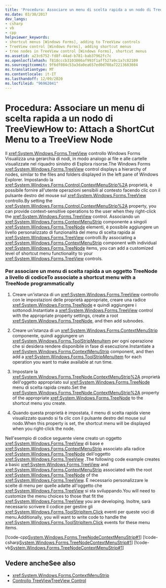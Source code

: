 ```yaml
---
title: 'Procedura: Associare un menu di scelta rapida a un nodo di TreeView'
ms.date: 03/30/2017
dev_langs:
- csharp
- vb
- cpp
helpviewer_keywords:
- shortcut menus [Windows Forms], adding to TreeView controls
- TreeView control [Windows Forms], adding shortcut menus
- tree nodes in TreeView control [Windows Forms], shortcut menus
ms.assetid: a23c6752-fd8f-44ad-b781-bab37962fc7c
ms.openlocfilehash: f818cccb3103866af993f1aff527a9c1a7c82109
ms.sourcegitcommit: 9f6df084c53a3da0ea657ed0d708a72213683084
ms.translationtype: MT
ms.contentlocale: it-IT
ms.lasthandoff: 12/09/2020
ms.locfileid: "96962041"
---
```

# <a name="how-to-attach-a-shortcut-menu-to-a-treeview-node"></a><span data-ttu-id="4fd12-102">Procedura: Associare un menu di scelta rapida a un nodo di TreeView</span><span class="sxs-lookup"><span data-stu-id="4fd12-102">How to: Attach a ShortCut Menu to a TreeView Node</span></span>
<span data-ttu-id="4fd12-103">Il <xref:System.Windows.Forms.TreeView> controllo Windows Forms Visualizza una gerarchia di nodi, in modo analogo ai file e alle cartelle visualizzate nel riquadro sinistro di Esplora risorse.</span><span class="sxs-lookup"><span data-stu-id="4fd12-103">The Windows Forms <xref:System.Windows.Forms.TreeView> control displays a hierarchy of nodes, similar to the files and folders displayed in the left pane of Windows Explorer.</span></span> <span data-ttu-id="4fd12-104">Impostando la <xref:System.Windows.Forms.Control.ContextMenuStrip%2A> proprietà, è possibile fornire all'utente operazioni sensibili al contesto facendo clic con il pulsante destro del mouse sul <xref:System.Windows.Forms.TreeView> controllo.</span><span class="sxs-lookup"><span data-stu-id="4fd12-104">By setting the <xref:System.Windows.Forms.Control.ContextMenuStrip%2A> property, you can provide context-sensitive operations to the user when they right-click the <xref:System.Windows.Forms.TreeView> control.</span></span> <span data-ttu-id="4fd12-105">Associando un <xref:System.Windows.Forms.ContextMenuStrip> componente a singoli <xref:System.Windows.Forms.TreeNode> elementi, è possibile aggiungere un livello personalizzato di funzionalità del menu di scelta rapida ai <xref:System.Windows.Forms.TreeView> controlli.</span><span class="sxs-lookup"><span data-stu-id="4fd12-105">By associating a <xref:System.Windows.Forms.ContextMenuStrip> component with individual <xref:System.Windows.Forms.TreeNode> items, you can add a customized level of shortcut menu functionality to your <xref:System.Windows.Forms.TreeView> controls.</span></span>  
  
### <a name="to-associate-a-shortcut-menu-with-a-treenode-programmatically"></a><span data-ttu-id="4fd12-106">Per associare un menu di scelta rapida a un oggetto TreeNode a livello di codice</span><span class="sxs-lookup"><span data-stu-id="4fd12-106">To associate a shortcut menu with a TreeNode programmatically</span></span>  
  
1. <span data-ttu-id="4fd12-107">Creare un'istanza di un <xref:System.Windows.Forms.TreeView> controllo con le impostazioni delle proprietà appropriate, creare una radice <xref:System.Windows.Forms.TreeNode> e quindi aggiungere i sottonodi.</span><span class="sxs-lookup"><span data-stu-id="4fd12-107">Instantiate a <xref:System.Windows.Forms.TreeView> control with the appropriate property settings, create a root <xref:System.Windows.Forms.TreeNode>, and then add subnodes.</span></span>  
  
2. <span data-ttu-id="4fd12-108">Creare un'istanza di un <xref:System.Windows.Forms.ContextMenuStrip> componente, quindi aggiungere un <xref:System.Windows.Forms.ToolStripMenuItem> per ogni operazione che si desidera rendere disponibile in fase di esecuzione.</span><span class="sxs-lookup"><span data-stu-id="4fd12-108">Instantiate a <xref:System.Windows.Forms.ContextMenuStrip> component, and then add a <xref:System.Windows.Forms.ToolStripMenuItem> for each operation you want to make available at run time.</span></span>  
  
3. <span data-ttu-id="4fd12-109">Impostare la <xref:System.Windows.Forms.TreeNode.ContextMenuStrip%2A> proprietà dell'oggetto appropriato sul <xref:System.Windows.Forms.TreeNode> menu di scelta rapida creato.</span><span class="sxs-lookup"><span data-stu-id="4fd12-109">Set the <xref:System.Windows.Forms.TreeNode.ContextMenuStrip%2A> property of the appropriate <xref:System.Windows.Forms.TreeNode> to the shortcut menu you create.</span></span>  
  
4. <span data-ttu-id="4fd12-110">Quando questa proprietà è impostata, il menu di scelta rapida viene visualizzato quando si fa clic con il pulsante destro del mouse sul nodo.</span><span class="sxs-lookup"><span data-stu-id="4fd12-110">When this property is set, the shortcut menu will be displayed when you right-click the node.</span></span>  
  
 <span data-ttu-id="4fd12-111">Nell'esempio di codice seguente viene creato un oggetto <xref:System.Windows.Forms.TreeView> di base e <xref:System.Windows.Forms.ContextMenuStrip> associato alla radice <xref:System.Windows.Forms.TreeNode> dell'oggetto <xref:System.Windows.Forms.TreeView> .</span><span class="sxs-lookup"><span data-stu-id="4fd12-111">The following code example creates a basic <xref:System.Windows.Forms.TreeView> and <xref:System.Windows.Forms.ContextMenuStrip> associated with the root <xref:System.Windows.Forms.TreeNode> of the <xref:System.Windows.Forms.TreeView>.</span></span> <span data-ttu-id="4fd12-112">È necessario personalizzare le scelte di menu per quelle adatte all'oggetto che <xref:System.Windows.Forms.TreeView> si sta sviluppando.</span><span class="sxs-lookup"><span data-stu-id="4fd12-112">You will need to customize the menu choices to those that fit the <xref:System.Windows.Forms.TreeView> you are developing.</span></span> <span data-ttu-id="4fd12-113">Inoltre, sarà necessario scrivere il codice per gestire gli <xref:System.Windows.Forms.ToolStripItem.Click> eventi per queste voci di menu.</span><span class="sxs-lookup"><span data-stu-id="4fd12-113">Additionally, you will want to write code to handle the <xref:System.Windows.Forms.ToolStripItem.Click> events for these menu items.</span></span>  
  
 [!code-cpp[System.Windows.Forms.TreeNodeContextMenuStrip#1](~/samples/snippets/cpp/VS_Snippets_Winforms/system.windows.forms.TreeNodeContextMenuStrip/cpp/Form1.cpp#1)]
 [!code-csharp[System.Windows.Forms.TreeNodeContextMenuStrip#1](~/samples/snippets/csharp/VS_Snippets_Winforms/system.windows.forms.TreeNodeContextMenuStrip/CS/Form1.cs#1)]
 [!code-vb[System.Windows.Forms.TreeNodeContextMenuStrip#1](~/samples/snippets/visualbasic/VS_Snippets_Winforms/system.windows.forms.TreeNodeContextMenuStrip/VB/Form1.vb#1)]  
  
## <a name="see-also"></a><span data-ttu-id="4fd12-114">Vedere anche</span><span class="sxs-lookup"><span data-stu-id="4fd12-114">See also</span></span>

- <xref:System.Windows.Forms.ContextMenuStrip>
- [<span data-ttu-id="4fd12-115">Controllo TreeView</span><span class="sxs-lookup"><span data-stu-id="4fd12-115">TreeView Control</span></span>](treeview-control-windows-forms.md)

